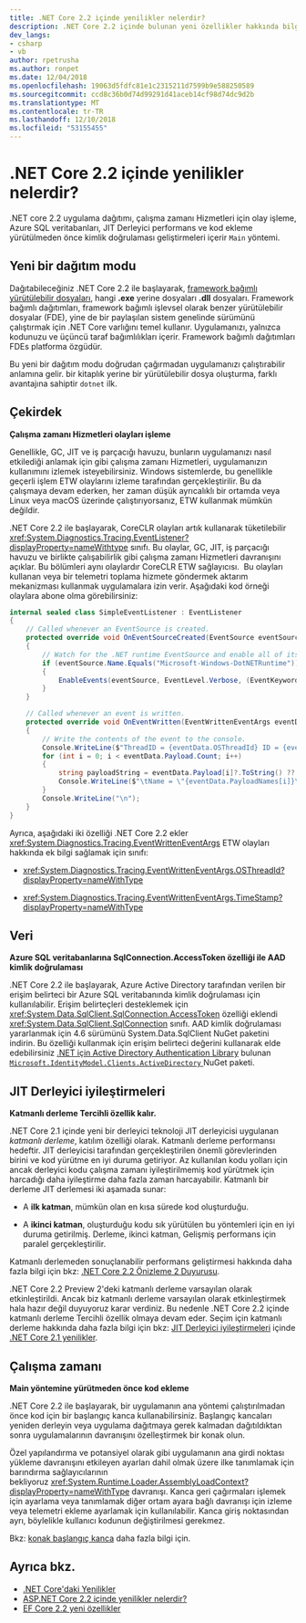 ```yaml
---
title: .NET Core 2.2 içinde yenilikler nelerdir?
description: .NET Core 2.2 içinde bulunan yeni özellikler hakkında bilgi edinin.
dev_langs:
- csharp
- vb
author: rpetrusha
ms.author: ronpet
ms.date: 12/04/2018
ms.openlocfilehash: 19063d5fdfc81e1c2315211d7599b9e588250589
ms.sourcegitcommit: ccd8c36b0d74d99291d41aceb14cf98d74dc9d2b
ms.translationtype: MT
ms.contentlocale: tr-TR
ms.lasthandoff: 12/10/2018
ms.locfileid: "53155455"
---
```

# <a name="whats-new-in-net-core-22"></a>.NET Core 2.2 içinde yenilikler nelerdir?

.NET core 2.2 uygulama dağıtımı, çalışma zamanı Hizmetleri için olay işleme, Azure SQL veritabanları, JIT Derleyici performans ve kod ekleme yürütülmeden önce kimlik doğrulaması geliştirmeleri içerir `Main` yöntemi.

## <a name="new-deployment-mode"></a>Yeni bir dağıtım modu

Dağıtabileceğiniz .NET Core 2.2 ile başlayarak, [framework bağımlı yürütülebilir dosyaları](../deploying/index.md#framework-dependent-executables-fde), hangi **.exe** yerine dosyaları **.dll** dosyaları. Framework bağımlı dağıtımları, framework bağımlı işlevsel olarak benzer yürütülebilir dosyalar (FDE), yine de bir paylaşılan sistem genelinde sürümünü çalıştırmak için .NET Core varlığını temel kullanır. Uygulamanızı, yalnızca kodunuzu ve üçüncü taraf bağımlılıkları içerir. Framework bağımlı dağıtımları FDEs platforma özgüdür.

Bu yeni bir dağıtım modu doğrudan çağırmadan uygulamanızı çalıştırabilir anlamına gelir. bir kitaplık yerine bir yürütülebilir dosya oluşturma, farklı avantajına sahiptir `dotnet` ilk.

## <a name="core"></a>Çekirdek

**Çalışma zamanı Hizmetleri olayları işleme**

Genellikle, GC, JIT ve iş parçacığı havuzu, bunların uygulamanızı nasıl etkilediği anlamak için gibi çalışma zamanı Hizmetleri, uygulamanızın kullanımını izlemek isteyebilirsiniz. Windows sistemlerde, bu genellikle geçerli işlem ETW olaylarını izleme tarafından gerçekleştirilir. Bu da çalışmaya devam ederken, her zaman düşük ayrıcalıklı bir ortamda veya Linux veya macOS üzerinde çalıştırıyorsanız, ETW kullanmak mümkün değildir.  

.NET Core 2.2 ile başlayarak, CoreCLR olayları artık kullanarak tüketilebilir <xref:System.Diagnostics.Tracing.EventListener?displayProperty=nameWithtype> sınıfı. Bu olaylar, GC, JIT, iş parçacığı havuzu ve birlikte çalışabilirlik gibi çalışma zamanı Hizmetleri davranışını açıklar. Bu bölümleri aynı olaylardır CoreCLR ETW sağlayıcısı.  Bu olayları kullanan veya bir telemetri toplama hizmete göndermek aktarım mekanizması kullanmak uygulamalara izin verir. Aşağıdaki kod örneği olaylara abone olma görebilirsiniz:

```csharp
internal sealed class SimpleEventListener : EventListener
{
    // Called whenever an EventSource is created.
    protected override void OnEventSourceCreated(EventSource eventSource)
    {
        // Watch for the .NET runtime EventSource and enable all of its events.
        if (eventSource.Name.Equals("Microsoft-Windows-DotNETRuntime"))
        {
            EnableEvents(eventSource, EventLevel.Verbose, (EventKeywords)(-1));
        }
    }

    // Called whenever an event is written.
    protected override void OnEventWritten(EventWrittenEventArgs eventData)
    {
        // Write the contents of the event to the console.
        Console.WriteLine($"ThreadID = {eventData.OSThreadId} ID = {eventData.EventId} Name = {eventData.EventName}");
        for (int i = 0; i < eventData.Payload.Count; i++)
        {
            string payloadString = eventData.Payload[i]?.ToString() ?? string.Empty;
            Console.WriteLine($"\tName = \"{eventData.PayloadNames[i]}\" Value = \"{payloadString}\"");
        }
        Console.WriteLine("\n");
    }
}
```

Ayrıca, aşağıdaki iki özelliği .NET Core 2.2 ekler <xref:System.Diagnostics.Tracing.EventWrittenEventArgs> ETW olayları hakkında ek bilgi sağlamak için sınıfı:

- <xref:System.Diagnostics.Tracing.EventWrittenEventArgs.OSThreadId?displayProperty=nameWithType>

- <xref:System.Diagnostics.Tracing.EventWrittenEventArgs.TimeStamp?displayProperty=nameWithType>

## <a name="data"></a>Veri

**Azure SQL veritabanlarına SqlConnection.AccessToken özelliği ile AAD kimlik doğrulaması**

.NET Core 2.2 ile başlayarak, Azure Active Directory tarafından verilen bir erişim belirteci bir Azure SQL veritabanında kimlik doğrulaması için kullanılabilir. Erişim belirteçleri desteklemek için <xref:System.Data.SqlClient.SqlConnection.AccessToken> özelliği eklendi <xref:System.Data.SqlClient.SqlConnection> sınıfı. AAD kimlik doğrulaması yararlanmak için 4.6 sürümünü System.Data.SqlClient NuGet paketini indirin. Bu özelliği kullanmak için erişim belirteci değerini kullanarak elde edebilirsiniz [.NET için Active Directory Authentication Library](https://github.com/AzureAD/azure-activedirectory-library-for-dotnet) bulunan [ `Microsoft.IdentityModel.Clients.ActiveDirectory` ](https://www.nuget.org/packages/Microsoft.IdentityModel.Clients.ActiveDirectory/) NuGet paketi.

## <a name="jit-compiler-improvements"></a>JIT Derleyici iyileştirmeleri

**Katmanlı derleme Tercihli özellik kalır.**

.NET Core 2.1 içinde yeni bir derleyici teknoloji JIT derleyicisi uygulanan *katmanlı derleme*, katılım özelliği olarak. Katmanlı derleme performansı hedeftir. JIT derleyicisi tarafından gerçekleştirilen önemli görevlerinden birini ve kod yürütme en iyi duruma getiriyor. Az kullanılan kodu yolları için ancak derleyici kodu çalışma zamanı iyileştirilmemiş kod yürütmek için harcadığı daha iyileştirme daha fazla zaman harcayabilir. Katmanlı bir derleme JIT derlemesi iki aşamada sunar:

- A **ilk katman**, mümkün olan en kısa sürede kod oluşturduğu.

- A **ikinci katman**, oluşturduğu kodu sık yürütülen bu yöntemleri için en iyi duruma getirilmiş. Derleme, ikinci katman, Gelişmiş performans için paralel gerçekleştirilir.

Katmanlı derlemeden sonuçlanabilir performans geliştirmesi hakkında daha fazla bilgi için bkz: [.NET Core 2.2 Önizleme 2 Duyurusu](https://blogs.msdn.microsoft.com/dotnet/2018/09/12/announcing-net-core-2-2-preview-2/). 

.NET Core 2.2 Preview 2'deki katmanlı derleme varsayılan olarak etkinleştirildi. Ancak biz katmanlı derleme varsayılan olarak etkinleştirmek hala hazır değil duyuyoruz karar verdiniz. Bu nedenle .NET Core 2.2 içinde katmanlı derleme Tercihli özellik olmaya devam eder. Seçim için katmanlı derleme hakkında daha fazla bilgi için bkz: [JIT Derleyici iyileştirmeleri](dotnet-core-2-1.md#jit-compiler-improvements) içinde [.NET Core 2.1 yenilikler](dotnet-core-2-1.md).

## <a name="runtime"></a>Çalışma zamanı

**Main yöntemine yürütmeden önce kod ekleme**

.NET Core 2.2 ile başlayarak, bir uygulamanın ana yöntemi çalıştırılmadan önce kod için bir başlangıç kanca kullanabilirsiniz. Başlangıç kancaları yeniden derleyin veya uygulama dağıtmaya gerek kalmadan dağıtıldıktan sonra uygulamalarının davranışını özelleştirmek bir konak olun.

Özel yapılandırma ve potansiyel olarak gibi uygulamanın ana girdi noktası yükleme davranışını etkileyen ayarları dahil olmak üzere ilke tanımlamak için barındırma sağlayıcılarının bekliyoruz <xref:System.Runtime.Loader.AssemblyLoadContext?displayProperty=nameWithType> davranışı. Kanca geri çağırmaları işlemek için ayarlama veya tanımlamak diğer ortam ayara bağlı davranışı için izleme veya telemetri ekleme ayarlamak için kullanılabilir. Kanca giriş noktasından ayrı, böylelikle kullanıcı kodunun değiştirilmesi gerekmez.

Bkz: [konak başlangıç kanca](https://github.com/dotnet/core-setup/blob/master/Documentation/design-docs/host-startup-hook.md) daha fazla bilgi için.

## <a name="see-also"></a>Ayrıca bkz.

* [​.NET Core'daki Yenilikler](index.md)
* [ASP.NET Core 2.2 içinde yenilikler nelerdir?](/aspnet/core/release-notes/aspnetcore-2.2)  
* [EF Core 2.2 yeni özellikler](/ef/core/what-is-new/ef-core-2.2)  
